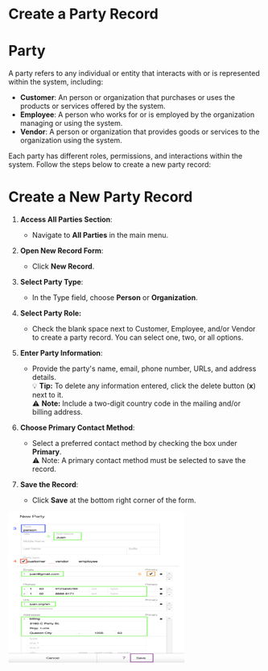# Create a Party Record

# **Party**
A party refers to any individual or entity that interacts with or is represented within the system, including: 
- **Customer**: An person or organization that purchases or uses the products or services offered by the system.
- **Employee**: A person who works for or is employed by the organization managing or using the system.
- **Vendor**: A person or organization that provides goods or services to the organization using the system.

Each party has different roles, permissions, and interactions within the system. Follow the steps below to create a new party record: 

# Create a New Party Record

1. **Access All Parties Section**:
    
    - Navigate to **All Parties** in the main menu. <br>
2. **Open New Record Form**:
    
    - Click **New Record**. <br>
3. **Select Party Type**:
    
    - In the Type field, choose **Person** or **Organization**. 

4. **Select Party Role:** 
   
	-  Check the blank space next to Customer, Employee, and/or Vendor to create a party record. You can select one, two, or all options. <br>
5. **Enter Party Information**:
    
    - Provide the party's name, email, phone number, URLs, and address details. <br>
	 💡 **Tip:** To delete any information entered, click the delete button (**x**) next to it. <br>
	⚠️ **Note:** Include a two-digit country code in the mailing and/or billing address. <br>
6. **Choose Primary Contact Method**:

	* Select a preferred contact method by checking the box under **Primary**. <br>
	⚠️ Note: A primary contact method must be selected to save the record. <br>
7. **Save the Record**:
    
    - Click **Save** at the bottom right corner of the form.

<img src="https://github.com/Fx-Professional-Services/HorizonDocs/blob/staging/Horizon%20User%20Guide/00%20Assets/17_create_a_new_party_record.png" width="350" height="300">

